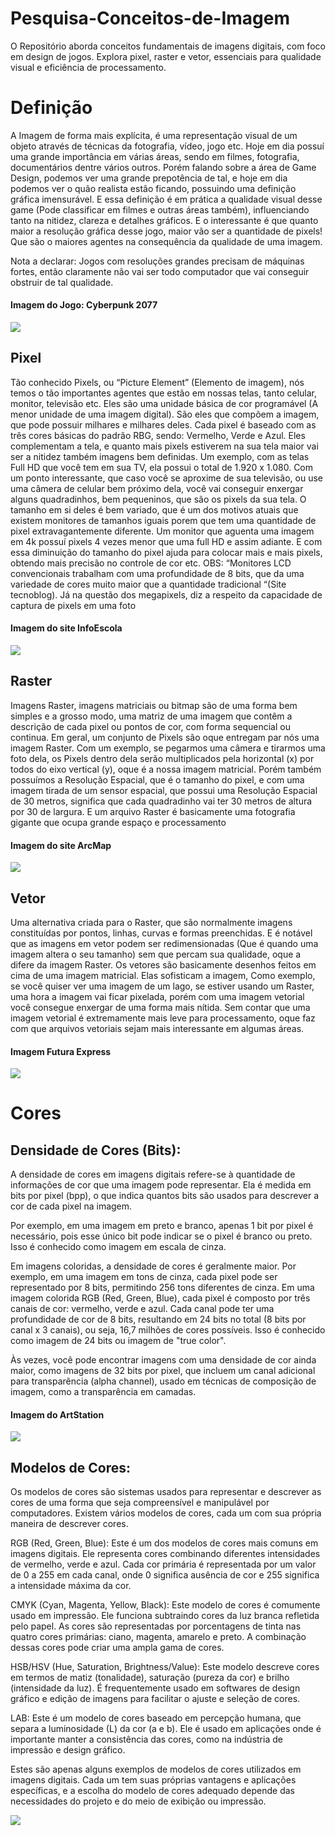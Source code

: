 # Pesquisa-Conceitos-de-Imagem
O Repositório aborda conceitos fundamentais de imagens digitais, com foco em design de jogos. Explora pixel, raster e vetor, essenciais para qualidade visual e eficiência de processamento.

<h1 align="left"> Definição</h1>

<p> A Imagem de forma mais explícita, é uma representação visual de um objeto através de técnicas da fotografia, vídeo, jogo etc. Hoje em dia possuí uma grande importância em várias áreas, sendo em filmes, fotografia, documentários dentre vários outros.
Porém falando sobre a área de Game Design, podemos ver uma grande prepotência de tal, e hoje em dia podemos ver o quão realista estão ficando, possuindo uma definição gráfica imensurável.
E essa definição é em prática a qualidade visual desse game (Pode classificar em filmes e outras áreas também), influenciando tanto na nitidez, clareza e detalhes gráficos. E o interessante é que quanto maior a resolução gráfica desse jogo, maior vão ser a quantidade de pixels! Que são o maiores agentes na consequência da qualidade de uma imagem.

Nota a declarar: Jogos com resoluções grandes precisam de máquinas fortes, então claramente não vai ser todo computador que vai conseguir obstruir de tal qualidade.
</p>

<h4>Imagem do Jogo: Cyberpunk 2077</h4>
<img src="Imagem1.jpg">

<h2>Pixel</h2>
<p>Tão conhecido Pixels, ou “Picture Element” (Elemento de imagem), nós temos o tão importantes agentes que estão em nossas telas, tanto celular, monitor, televisão etc. Eles são uma unidade básica de cor programável (A menor unidade de uma imagem digital). 
São eles que compõem a imagem, que pode possuir milhares e milhares deles. Cada pixel é baseado com as três cores básicas do padrão RBG, sendo: Vermelho, Verde e Azul. Eles complementam a tela, e quanto mais pixels estiverem na sua tela maior vai ser a nitidez também imagens bem definidas. 
Um exemplo, com as telas Full HD que você tem em sua TV, ela possui o total de 1.920 x 1.080. Com um ponto interessante, que caso você se aproxime de sua televisão, ou use uma câmera de celular bem próximo dela, você vai conseguir enxergar alguns quadradinhos, bem pequeninos, que são os pixels da sua tela.
O tamanho em si deles é bem variado, que é um dos motivos atuais que existem monitores de tamanhos iguais porem que tem uma quantidade de pixel extravagantemente diferente. Um monitor que aguenta uma imagem em 4k possuí pixels 4 vezes menor que uma full HD e assim adiante. E com essa diminuição do tamanho do pixel ajuda para colocar mais e mais pixels, obtendo mais precisão no controle de cor etc.
OBS: “Monitores LCD convencionais trabalham com uma profundidade de 8 bits, que da uma variedade de cores muito maior que a quantidade tradicional “(Site tecnoblog).
Já na questão dos megapixels, diz a respeito da capacidade de captura de pixels em uma foto
</p>
<h4>Imagem do site InfoEscola</h4>
<img src="Imagem2.jpg">

<h2>Raster</h2>
<p>Imagens Raster, imagens matriciais ou bitmap são de uma forma bem simples e a grosso modo, uma matriz de uma imagem que contêm a descrição de cada pixel ou pontos de cor, com forma sequencial ou continua.
Em geral, um conjunto de Pixels são oque entregam par nós uma imagem Raster. Com um exemplo, se pegarmos uma câmera e tirarmos uma foto dela, os Pixels dentro dela serão multiplicados pela horizontal (x) por todos do eixo vertical (y), oque é a nossa imagem matricial.
Porém também possuímos a Resolução Espacial, que é o tamanho do pixel, e com uma imagem tirada de um sensor espacial, que possui uma Resolução Espacial de 30 metros, significa que cada quadradinho vai ter 30 metros de altura por 30 de largura.
E um arquivo Raster é basicamente uma fotografia gigante que ocupa grande espaço e processamento 

</p>
<h4>Imagem do site ArcMap </h4>
<img src="Imagem3.gif">

<h2>Vetor</h2>
<p>Uma alternativa criada para o Raster, que são normalmente imagens constituídas por pontos, linhas, curvas e formas preenchidas. E é notável que as imagens em vetor podem ser redimensionadas (Que é quando uma imagem altera o seu tamanho) sem que percam sua qualidade, oque a difere da imagem Raster.
Os vetores são basicamente desenhos feitos em cima de uma imagem matricial. Elas sofisticam a imagem, 
Como exemplo, se você quiser ver uma imagem de um lago, se estiver usando um Raster, uma hora a imagem vai ficar pixelada, porém com uma imagem vetorial você consegue enxergar de uma forma mais nítida.
Sem contar que uma imagem vetorial é extremamente mais leve para processamento, oque faz com que arquivos vetoriais sejam mais interessante em algumas áreas.
</p>

<h4>Imagem Futura Express</h4>
<img src="Imagem4.jpg">



<h1>Cores</h1>

<h2>Densidade de Cores (Bits):</h2>
<p>A densidade de cores em imagens digitais refere-se à quantidade de informações de cor que uma imagem pode representar. Ela é medida em bits por pixel (bpp), o que indica quantos bits são usados para descrever a cor de cada pixel na imagem.

Por exemplo, em uma imagem em preto e branco, apenas 1 bit por pixel é necessário, pois esse único bit pode indicar se o pixel é branco ou preto. Isso é conhecido como imagem em escala de cinza.

Em imagens coloridas, a densidade de cores é geralmente maior. Por exemplo, em uma imagem em tons de cinza, cada pixel pode ser representado por 8 bits, permitindo 256 tons diferentes de cinza. Em uma imagem colorida RGB (Red, Green, Blue), cada pixel é composto por três canais de cor: vermelho, verde e azul. Cada canal pode ter uma profundidade de cor de 8 bits, resultando em 24 bits no total (8 bits por canal x 3 canais), ou seja, 16,7 milhões de cores possíveis. Isso é conhecido como imagem de 24 bits ou imagem de "true color".

Às vezes, você pode encontrar imagens com uma densidade de cor ainda maior, como imagens de 32 bits por pixel, que incluem um canal adicional para transparência (alpha channel), usado em técnicas de composição de imagem, como a transparência em camadas.</p>

<h4>Imagem do ArtStation</h4>
<img src="Imagem5.jpg">

<h2>Modelos de Cores:</h2>
<p>Os modelos de cores são sistemas usados para representar e descrever as cores de uma forma que seja compreensível e manipulável por computadores. Existem vários modelos de cores, cada um com sua própria maneira de descrever cores.

RGB (Red, Green, Blue): Este é um dos modelos de cores mais comuns em imagens digitais. Ele representa cores combinando diferentes intensidades de vermelho, verde e azul. Cada cor primária é representada por um valor de 0 a 255 em cada canal, onde 0 significa ausência de cor e 255 significa a intensidade máxima da cor.

CMYK (Cyan, Magenta, Yellow, Black): Este modelo de cores é comumente usado em impressão. Ele funciona subtraindo cores da luz branca refletida pelo papel. As cores são representadas por porcentagens de tinta nas quatro cores primárias: ciano, magenta, amarelo e preto. A combinação dessas cores pode criar uma ampla gama de cores.

HSB/HSV (Hue, Saturation, Brightness/Value): Este modelo descreve cores em termos de matiz (tonalidade), saturação (pureza da cor) e brilho (intensidade da luz). É frequentemente usado em softwares de design gráfico e edição de imagens para facilitar o ajuste e seleção de cores.

LAB: Este é um modelo de cores baseado em percepção humana, que separa a luminosidade (L) da cor (a e b). Ele é usado em aplicações onde é importante manter a consistência das cores, como na indústria de impressão e design gráfico.

Estes são apenas alguns exemplos de modelos de cores utilizados em imagens digitais. Cada um tem suas próprias vantagens e aplicações específicas, e a escolha do modelo de cores adequado depende das necessidades do projeto e do meio de exibição ou impressão.</p>

<img src="Imagem6.webp">


